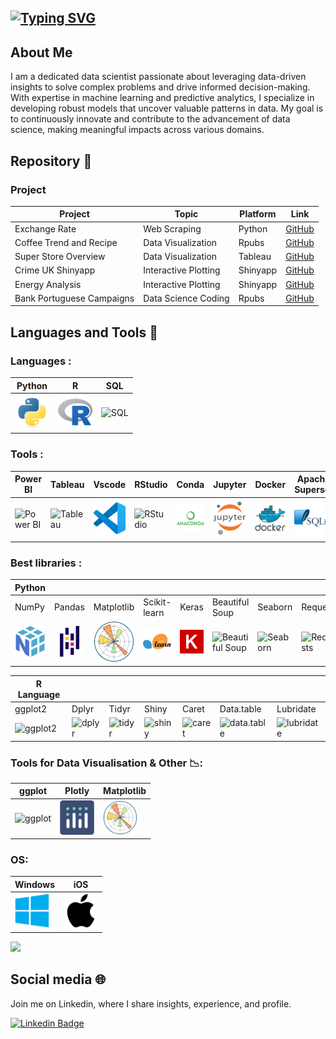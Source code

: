 ## [![Typing SVG](https://readme-typing-svg.herokuapp.com?multiline=true&width=500&lines=HELLO!&color=FFFFFF)](https://git.io/typing-svg)
## About Me    
I am a dedicated data scientist passionate about leveraging data-driven insights to solve complex problems and drive informed decision-making. With expertise in machine learning and predictive analytics, I specialize in developing robust models that uncover valuable patterns in data. My goal is to continuously innovate and contribute to the advancement of data science, making meaningful impacts across various domains.
       


## Repository 📁
 
### Project 

| Project                          | Topic                | Platform            | Link                                                           |
|----------------------------------|----------------------|---------------------|----------------------------------------------------------------|
| Exchange Rate                    | Web Scraping         | Python              | [GitHub](https://github.com/dimasrepo/Webscraping-Exchange-Rate_Python) |
| Coffee Trend and Recipe          | Data Visualization    | Rpubs               | [GitHub](https://github.com/dimasrepo/Coffe-Trend-and-Recipe_Rpubs) |
| Super Store Overview             | Data Visualization    | Tableau             | [GitHub](https://github.com/dimasrepo/Super-Store-Overview_Tableau) |
| Crime UK Shinyapp               | Interactive Plotting  | Shinyapp            | [GitHub](https://github.com/dimasrepo/Crime-UK-Shinyapp)     |
| Energy Analysis                  | Interactive Plotting  | Shinyapp            | [GitHub](https://github.com/dimasrepo/Energy-Analysis---Shinyapp) |
| Bank Portuguese Campaigns        | Data Science Coding   | Rpubs               | [GitHub](https://github.com/dimasrepo/Bank-Portuguese-Campaigns-Rpubs) |







## Languages and Tools 📖
<div>

### Languages :
| Python  | R        | SQL      |
|---------|----------|----------|
| <img src="https://github.com/devicons/devicon/blob/master/icons/python/python-original.svg" title="Python" alt="Python" width="55" height="55"/> | <img src="https://github.com/devicons/devicon/blob/master/icons/r/r-original.svg" title="R" alt="R" width="55" height="55"/> | <img src="https://png.pngtree.com/png-clipart/20240221/original/pngtree-uiux-app-logo-design-iconic-sql-database-business-photo-png-image_14376088.png" title="SQL" alt="SQL" width="55" height="55"/> |



### Tools :
| Power BI                           | Tableau                          | Vscode                             | RStudio                             | Conda                               | Jupyter                             | Docker                              | Apache Superset                     | SQLite                             | PostgreSQL                          |
|------------------------------------|----------------------------------|------------------------------------|--------------------------------------|--------------------------------------|--------------------------------------|-------------------------------------|-------------------------------------|------------------------------------|-------------------------------------|
| ![Power BI](https://upload.wikimedia.org/wikipedia/commons/c/cf/New_Power_BI_Logo.svg) | ![Tableau](https://upload.wikimedia.org/wikipedia/commons/4/4b/Tableau_Logo.png) | ![Vscode](https://github.com/devicons/devicon/blob/master/icons/vscode/vscode-original.svg) | ![RStudio](https://www.rstudio.com/wp-content/uploads/2018/10/RStudio-Logo-Flat.png) | ![Conda](https://github.com/devicons/devicon/blob/master/icons/anaconda/anaconda-original-wordmark.svg) | ![Jupyter](https://github.com/devicons/devicon/blob/master/icons/jupyter/jupyter-original-wordmark.svg) | ![Docker](https://github.com/devicons/devicon/blob/master/icons/docker/docker-original-wordmark.svg) | ![SQLite](https://github.com/devicons/devicon/blob/master/icons/sqlite/sqlite-original-wordmark.svg) | ![PostgreSQL](https://upload.wikimedia.org/wikipedia/commons/2/29/Postgresql_elephant.svg) |






  

### Best libraries :

| Python          |          |          |             |          |               |          |          |
|-----------------|----------|----------|-------------|----------|---------------|----------|----------|
| NumPy           | Pandas   | Matplotlib | Scikit-learn | Keras   | Beautiful Soup | Seaborn | Requests |
| ![NumPy](https://github.com/devicons/devicon/blob/master/icons/numpy/numpy-original.svg) | ![Pandas](https://github.com/devicons/devicon/blob/master/icons/pandas/pandas-original.svg) | ![Matplotlib](https://github.com/devicons/devicon/blob/master/icons/matplotlib/matplotlib-original.svg) | ![Scikit-learn](https://github.com/devicons/devicon/blob/master/icons/scikitlearn/scikitlearn-original.svg) | ![Keras](https://github.com/devicons/devicon/blob/master/icons/keras/keras-original.svg) | ![Beautiful Soup](https://datascientest.com/en/wp-content/uploads/sites/9/2024/01/beautiful-soup.png) | ![Seaborn](https://seaborn.pydata.org/_images/logo-tall-lightbg.svg) | ![Requests](https://fr.python-requests.org/en/latest/_static/requests-sidebar.png) |










| R Language |          |          |          |          |          |          |
|------------|----------|----------|----------|----------|----------|----------|
| ggplot2    | Dplyr    | Tidyr    | Shiny    | Caret    | Data.table | Lubridate |
| <img src="https://ggplot2.tidyverse.org/logo.png" title="ggplot2" alt="ggplot2" width="55" height="55"/> | <img src="https://dplyr.tidyverse.org/logo.png" title="dplyr" alt="dplyr" width="55" height="55"/> | <img src="https://tidyr.tidyverse.org/logo.png" title="tidyr" alt="tidyr" width="55" height="55"/> | <img src="https://bookdown.org/martin_shepperd/ModernDataBook/images/C6_ShinySticker.png" title="shiny" alt="shiny" width="55" height="55"/> | <img src="https://forum.posit.co/uploads/default/optimized/3X/6/3/639b244d305240ebbe76c5077baef563c884417f_2_500x500.jpeg" title="caret" alt="caret" width="55" height="55"/> | <img src="https://avatars.githubusercontent.com/u/7824179?s=200&v=4" title="data.table" alt="data.table" width="55" height="55"/> | <img src="https://lubridate.tidyverse.org/logo.png" title="lubridate" alt="lubridate" width="55" height="55"/> |











### Tools for Data Visualisation & Other 📉:

| ggplot   | Plotly   | Matplotlib |
|----------|----------|------------|
| <img src="https://ggplot2.tidyverse.org/logo.png" title="ggplot" alt="ggplot" width="55" height="55"/> | <img src="https://github.com/devicons/devicon/blob/master/icons/plotly/plotly-original.svg" title="plotly" alt="plotly" width="55" height="55"/> | <img src="https://github.com/devicons/devicon/blob/master/icons/matplotlib/matplotlib-original.svg" title="Matplotlib" alt="Matplotlib" width="55" height="55"/> |






### OS:

| Windows | iOS |
|----------|----------|
| <img src="https://github.com/devicons/devicon/blob/master/icons/windows8/windows8-original.svg" title="Windows" alt="Windows" width="55" height="55"/> | <img src="https://github.com/devicons/devicon/blob/master/icons/apple/apple-original.svg" title="iOS" alt="iOS" width="55" height="55"/> |

![](https://komarev.com/ghpvc/?username=dimasrepo)

## Social media 🌐    
Join me on Linkedin, where I share insights, experience, and profile. 

[![Linkedin Badge](https://img.shields.io/badge/LinkedIn-blue?style=for-the-badge&logo=linkedin&logoColor=white)](https://www.linkedin.com/in/dimas-a-11b184122/)





</div>
